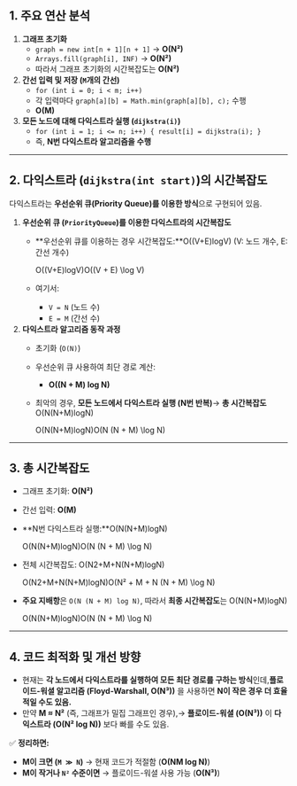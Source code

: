 ## **1. 주요 연산 분석**

1. **그래프 초기화**
    - `graph = new int[n + 1][n + 1]` → **O(N²)**
    - `Arrays.fill(graph[i], INF)` → **O(N²)**
    - 따라서 그래프 초기화의 시간복잡도는 **O(N²)**
2. **간선 입력 및 저장 (`M`개의 간선)**
    - `for (int i = 0; i < m; i++)`
    - 각 입력마다 `graph[a][b] = Math.min(graph[a][b], c);` 수행
    - **O(M)**
3. **모든 노드에 대해 다익스트라 실행 (`dijkstra(i)`)**
    - `for (int i = 1; i <= n; i++) { result[i] = dijkstra(i); }`
    - 즉, **N번 다익스트라 알고리즘을 수행**

---

## **2. 다익스트라 (`dijkstra(int start)`)의 시간복잡도**

다익스트라는 **우선순위 큐(Priority Queue)를 이용한 방식**으로 구현되어 있음.

1. **우선순위 큐 (`PriorityQueue`)를 이용한 다익스트라의 시간복잡도**
    - **우선순위 큐를 이용하는 경우 시간복잡도:**O((V+E)logV)
    (V: 노드 개수, E: 간선 개수)
        
        O((V+E)log⁡V)O((V + E) \log V)
        
    - 여기서:
        - `V = N` (노드 수)
        - `E = M` (간선 수)
2. **다익스트라 알고리즘 동작 과정**
    - 초기화 (`O(N)`)
    - 우선순위 큐 사용하여 최단 경로 계산:
        - **O((N + M) log N)**
    - 최악의 경우, **모든 노드에서 다익스트라 실행 (N번 반복)**→ **총 시간복잡도**O(N(N+M)logN)
        
        O(N(N+M)log⁡N)O(N (N + M) \log N)
        

---

## **3. 총 시간복잡도**

- 그래프 초기화: **O(N²)**
- 간선 입력: **O(M)**
- **N번 다익스트라 실행:**O(N(N+M)logN)
    
    O(N(N+M)log⁡N)O(N (N + M) \log N)
    
- 전체 시간복잡도:
O(N2+M+N(N+M)logN)
    
    O(N2+M+N(N+M)log⁡N)O(N² + M + N (N + M) \log N)
    
- **주요 지배항**은 `O(N (N + M) log N)`, 따라서 **최종 시간복잡도**는
O(N(N+M)logN)
    
    O(N(N+M)log⁡N)O(N (N + M) \log N)
    

---

## **4. 코드 최적화 및 개선 방향**

- 현재는 **각 노드에서 다익스트라를 실행하여 모든 최단 경로를 구하는 방식**인데,**플로이드-워셜 알고리즘 (Floyd-Warshall, O(N³))** 을 사용하면 **N이 작은 경우 더 효율적일 수도 있음.**
- 만약 **M ≈ N²** (즉, 그래프가 밀집 그래프인 경우),→ **플로이드-워셜 (O(N³))** 이 **다익스트라 (O(N² log N))** 보다 빠를 수도 있음.

✅ **정리하면:**

- **M이 크면 (`M ≫ N`)** → 현재 코드가 적절함 (**O(NM log N)**)
- **M이 작거나 `N²` 수준이면** → 플로이드-워셜 사용 가능 (**O(N³)**)